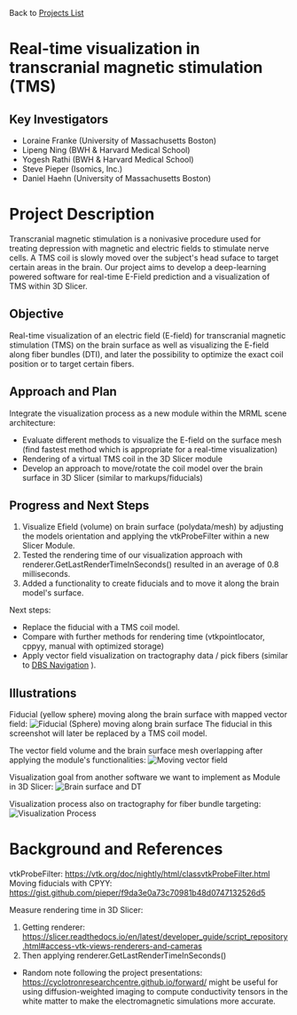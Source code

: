 Back to [Projects List](../../README.md#ProjectsList)

# Real-time visualization in transcranial magnetic stimulation (TMS)

## Key Investigators

- Loraine Franke (University of Massachusetts Boston)
- Lipeng Ning (BWH & Harvard Medical School)
- Yogesh Rathi (BWH & Harvard Medical School)
- Steve Pieper (Isomics, Inc.)
- Daniel Haehn (University of Massachusetts Boston)

# Project Description

Transcranial magnetic stimulation is a nonivasive procedure used for treating depression with magnetic and electric fields to stimulate nerve cells.
A TMS coil is slowly moved over the subject's head suface to target certain areas in the brain.
Our project aims to develop a deep-learning powered software for real-time E-Field prediction and a visualization of TMS within 3D Slicer.

## Objective

Real-time visualization of an electric field (E-field) for transcranial magnetic stimulation (TMS) on the brain surface as well as visualizing the E-field along fiber bundles (DTI), and later the possibility to optimize the exact coil position or to target certain fibers.

## Approach and Plan

Integrate the visualization process as a new module within the MRML scene architecture:

- Evaluate different methods to visualize the E-field on the surface mesh (find fastest method which is appropriate for a real-time visualization)
- Rendering of a virtual TMS coil in the 3D Slicer module
- Develop an approach to move/rotate the coil model over the brain surface in 3D Slicer (similar to markups/fiducials)

## Progress and Next Steps

<!-- Update this section as you make progress, describing of what you have ACTUALLY DONE. If there are specific steps that you could not complete then you can describe them here, too. -->
1. Visualize Efield (volume) on brain surface (polydata/mesh) by adjusting the models orientation and applying the vtkProbeFilter within a new Slicer Module.
2. Tested the rendering time of our visualization approach with renderer.GetLastRenderTimeInSeconds() resulted in an average of 0.8 milliseconds.
3. Added a functionality to create fiducials and to move it along the brain model's surface.

Next steps:
- Replace the fiducial with a TMS coil model.
- Compare with further methods for rendering time (vtkpointlocator, cppyy, manual with optimized storage)
- Apply vector field visualization on tractography data / pick fibers (similar to [DBS Navigation](../DBSNavigation/README.md) ).

## Illustrations

Fiducial (yellow sphere) moving along the brain surface with mapped vector field:
![Fiducial (Sphere) moving along brain surface](./fiducial_on_brain_surface.png)
The fiducial in this screenshot will later be replaced by a TMS coil model.



The vector field volume and the brain surface mesh overlapping after applying the module's functionalities:
![Moving vector field](./moving_evec.gif)



Visualization goal from another software we want to implement as Module in 3D Slicer:
![Brain surface and DT](./tmsonbrain.png)




Visualization process also on tractography for fiber bundle targeting:
![Visualization Process](./visualization_process.png)

# Background and References

vtkProbeFilter: https://vtk.org/doc/nightly/html/classvtkProbeFilter.html
Moving fiducials with CPYY: https://gist.github.com/pieper/f9da3e0a73c70981b48d0747132526d5

Measure rendering time in 3D Slicer:
1. Getting renderer: https://slicer.readthedocs.io/en/latest/developer_guide/script_repository.html#access-vtk-views-renderers-and-cameras
2. Then applying renderer.GetLastRenderTimeInSeconds()

- Random note following the project presentations: https://cyclotronresearchcentre.github.io/forward/ might be useful for using diffusion-weighted imaging to compute conductivity tensors in the white matter to make the electromagnetic simulations more accurate.
